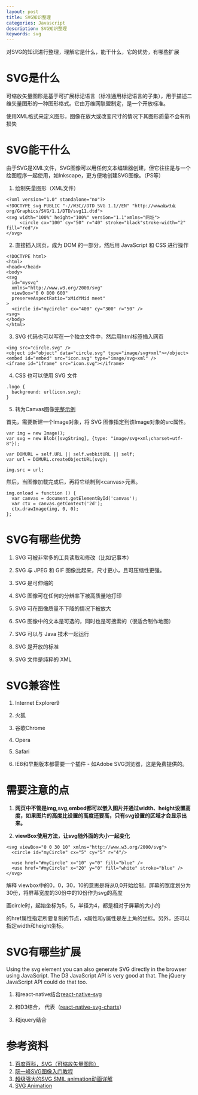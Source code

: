 ```yaml
---
layout: post
title: SVG知识整理
categories: Javascript
description: SVG知识整理
keywords: svg
---
```


对SVG的知识进行整理，理解它是什么，能干什么，它的优势，有哪些扩展

# SVG是什么
可缩放矢量图形是基于可扩展标记语言（标准通用标记语言的子集），用于描述二维矢量图形的一种图形格式。它由万维网联盟制定，是一个开放标准。

使用XML格式来定义图形，图像在放大或改变尺寸的情况下其图形质量不会有所损失


# SVG能干什么
由于SVG是XML文件，SVG图像可以用任何文本编辑器创建，但它往往是与一个绘图程序一起使用，如Inkscape，更方便地创建SVG图像。（PS等）

1. 绘制矢量图形（XML文件）
```
<?xml version="1.0" standalone="no"?>
<!DOCTYPE svg PUBLIC "-//W3C//DTD SVG 1.1//EN" "http://www点w3点org/Graphics/SVG/1.1/DTD/svg11.dtd">
<svg width="100%" height="100%" version="1.1"xmlns="网址">
     <circle cx="100" cy="50" r="40" stroke="black"stroke-width="2" fill="red"/>
</svg>

```
2. 直接插入网页，成为 DOM 的一部分，然后用 JavaScript 和 CSS 进行操作
```
<!DOCTYPE html>
<html>
<head></head>
<body>
<svg
  id="mysvg"
  xmlns="http://www.w3.org/2000/svg"
  viewBox="0 0 800 600"
  preserveAspectRatio="xMidYMid meet"
>
  <circle id="mycircle" cx="400" cy="300" r="50" />
<svg>
</body>
</html>
```

3. SVG 代码也可以写在一个独立文件中，然后用html标签插入网页
```
<img src="circle.svg" />
<object id="object" data="circle.svg" type="image/svg+xml"></object>
<embed id="embed" src="icon.svg" type="image/svg+xml" />
<iframe id="iframe" src="icon.svg"></iframe>
```
4. CSS 也可以使用 SVG 文件
```
.logo {
  background: url(icon.svg);
}
```

5. 转为Canvas图像[完整示例](https://www.jianshu.com/p/9e5d8ea604c9)

首先，需要新建一个Image对象，将 SVG 图像指定到该Image对象的src属性。
```
var img = new Image();
var svg = new Blob([svgString], {type: "image/svg+xml;charset=utf-8"});

var DOMURL = self.URL || self.webkitURL || self;
var url = DOMURL.createObjectURL(svg);

img.src = url;
```
然后，当图像加载完成后，再将它绘制到&lt;canvas&gt;元素。
```
img.onload = function () {
  var canvas = document.getElementById('canvas');
  var ctx = canvas.getContext('2d');
  ctx.drawImage(img, 0, 0);
};

```

# SVG有哪些优势
1. SVG 可被非常多的工具读取和修改（比如记事本）

2. SVG 与 JPEG 和 GIF 图像比起来，尺寸更小，且可压缩性更强。

3. SVG 是可伸缩的

4. SVG 图像可在任何的分辨率下被高质量地打印

5. SVG 可在图像质量不下降的情况下被放大

6. SVG 图像中的文本是可选的，同时也是可搜索的（很适合制作地图）

7. SVG 可以与 Java 技术一起运行

8. SVG 是开放的标准

9. SVG 文件是纯粹的 XML

# SVG兼容性
1. Internet Explorer9

2. 火狐

3. 谷歌Chrome

4. Opera

5. Safari

6. IE8和早期版本都需要一个插件 - 如Adobe SVG浏览器，这是免费提供的。


# 需要注意的点
1. **网页中不管是img,svg,embed都可以嵌入图片并通过width、height设置高度，如果图片的高度比设置的高度还要高，只有svg设置的区域才会显示出来。**

2. **viewBox使用方法，让svg随外面的大小一起变化**
```
<svg viewBox="0 0 30 10" xmlns="http://www.w3.org/2000/svg">
  <circle id="myCircle" cx="5" cy="5" r="4"/>

  <use href="#myCircle" x="10" y="0" fill="blue" />
  <use href="#myCircle" x="20" y="0" fill="white" stroke="blue" />
</svg>
```
解释
viewbox中的0，0，30，10的意思是将从0,0开始绘制，屏幕的宽度划分为30份，将屏幕宽度的30份中的10份作为svg的高度

画circle时，起始坐标为5，5，半径为4，都是相对于屏幕的大小的

<use>的href属性指定所要复制的节点，x属性和y属性是<use>左上角的坐标。另外，还可以指定width和height坐标。



# SVG有哪些扩展
Using the svg element you can also generate SVG directly in the browser using JavaScript. The D3 JavaScript API is very good at that. The jQuery JavaScript API could do that too.
1. 和react-native结合[react-native-svg](https://github.com/react-native-community/react-native-svg)



2. 和D3结合， 代表（[react-native-svg-charts](https://github.com/JesperLekland/react-native-svg-charts/blob/dev/src/chart.js)）

3. 和jquery结合

# 参考资料
1. [百度百科，SVG（可缩放矢量图形）](https://baike.baidu.com/item/SVG/63178)
2. [阮一峰SVG图像入门教程](http://www.ruanyifeng.com/blog/2018/08/svg.html)
3. [超级强大的SVG SMIL animation动画详解](https://www.zhangxinxu.com/wordpress/2014/08/so-powerful-svg-smil-animation/)
4. [SVG Animation](http://tutorials.jenkov.com/svg/svg-animation.html)
